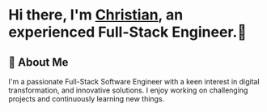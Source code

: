 # Hi there, I'm [Christian](https://www.linkedin.com/in/bennedbaek), an experienced Full-Stack Engineer.👋

## 📝 About Me

I'm a passionate Full-Stack Software Engineer with a keen interest in digital transformation, and innovative solutions. I enjoy working on challenging projects and continuously learning new things.
